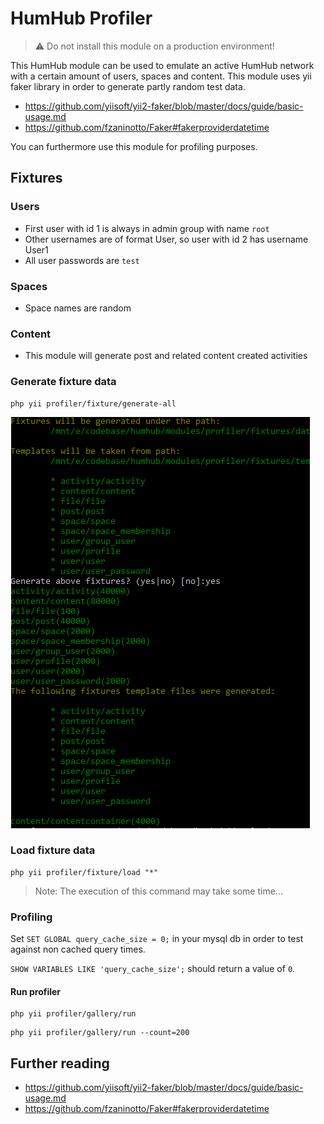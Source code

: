 # HumHub Profiler

> ⚠ Do not install this module on a production environment!

This HumHub module can be used to emulate an active HumHub network with a certain amount of users, spaces and content.
This module uses yii faker library in order to generate partly random test data.

 - https://github.com/yiisoft/yii2-faker/blob/master/docs/guide/basic-usage.md
 - https://github.com/fzaninotto/Faker#fakerproviderdatetime
 
You can furthermore use this module for profiling purposes.

## Fixtures

### Users

- First user with id 1 is always in admin group with name `root`
- Other usernames are of format User<index>, so user with id 2 has username User1
- All user passwords are `test`

### Spaces

 - Space names are random
 
### Content

 - This module will generate post and related content created activities

### Generate fixture data

```
php yii profiler/fixture/generate-all
```

![](./docs/images/60d69b5d.png)

### Load fixture data

```
php yii profiler/fixture/load "*"
```

> Note: The execution of this command may take some time...

### Profiling

Set `SET GLOBAL query_cache_size = 0;` in your mysql db in order to test against non cached query times.

`SHOW VARIABLES LIKE 'query_cache_size';` should return a value of `0`.

#### Run profiler

```
php yii profiler/gallery/run
```

```
php yii profiler/gallery/run --count=200
```

## Further reading

 - https://github.com/yiisoft/yii2-faker/blob/master/docs/guide/basic-usage.md
 - https://github.com/fzaninotto/Faker#fakerproviderdatetime